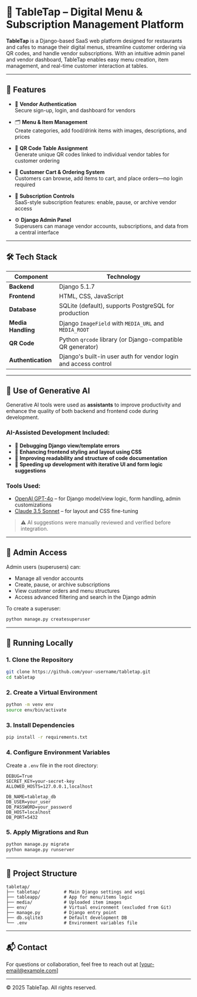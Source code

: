 
# 📱 TableTap – Digital Menu & Subscription Management Platform

**TableTap** is a Django-based SaaS web platform designed for restaurants and cafes to manage their digital menus, streamline customer ordering via QR codes, and handle vendor subscriptions. With an intuitive admin panel and vendor dashboard, TableTap enables easy menu creation, item management, and real-time customer interaction at tables.

---

## 🚀 Features

- 🧾 **Vendor Authentication**  
  Secure sign-up, login, and dashboard for vendors

- 🗂️ **Menu & Item Management**  
  Create categories, add food/drink items with images, descriptions, and prices

- 📲 **QR Code Table Assignment**  
  Generate unique QR codes linked to individual vendor tables for customer ordering

- 🛒 **Customer Cart & Ordering System**  
  Customers can browse, add items to cart, and place orders—no login required

- 💼 **Subscription Controls**  
  SaaS-style subscription features: enable, pause, or archive vendor access

- ⚙️ **Django Admin Panel**  
  Superusers can manage vendor accounts, subscriptions, and data from a central interface

---

## 🛠️ Tech Stack

| Component   | Technology |
|-------------|------------|
| **Backend** | Django 5.1.7 |
| **Frontend** | HTML, CSS, JavaScript |
| **Database** | SQLite (default), supports PostgreSQL for production |
| **Media Handling** | Django `ImageField` with `MEDIA_URL` and `MEDIA_ROOT` |
| **QR Code** | Python `qrcode` library (or Django-compatible QR generator) |
| **Authentication** | Django's built-in user auth for vendor login and access control |

---

## 🧠 Use of Generative AI

Generative AI tools were used as **assistants** to improve productivity and enhance the quality of both backend and frontend code during development.

### AI-Assisted Development Included:

- 🧩 **Debugging Django view/template errors**
- 🎨 **Enhancing frontend styling and layout using CSS**
- 📄 **Improving readability and structure of code documentation**
- 🔄 **Speeding up development with iterative UI and form logic suggestions**

### Tools Used:

- [OpenAI GPT-4o](https://openai.com/) – for Django model/view logic, form handling, admin customizations  
- [Claude 3.5 Sonnet](https://www.anthropic.com/index/claude-3-5) – for layout and CSS fine-tuning

> ⚠️ AI suggestions were manually reviewed and verified before integration.

---

## 🔐 Admin Access

Admin users (superusers) can:
- Manage all vendor accounts
- Create, pause, or archive subscriptions
- View customer orders and menu structures
- Access advanced filtering and search in the Django admin

To create a superuser:
```bash
python manage.py createsuperuser
```

---

## 🧪 Running Locally

### 1. Clone the Repository

```bash
git clone https://github.com/your-username/tabletap.git
cd tabletap
```

### 2. Create a Virtual Environment

```bash
python -m venv env
source env/bin/activate
```

### 3. Install Dependencies

```bash
pip install -r requirements.txt
```

### 4. Configure Environment Variables

Create a `.env` file in the root directory:

```env
DEBUG=True
SECRET_KEY=your-secret-key
ALLOWED_HOSTS=127.0.0.1,localhost

DB_NAME=tabletap_db
DB_USER=your_user
DB_PASSWORD=your_password
DB_HOST=localhost
DB_PORT=5432
```

### 5. Apply Migrations and Run

```bash
python manage.py migrate
python manage.py runserver
```

---

## 📁 Project Structure

```
tabletap/
├── tabletap/         # Main Django settings and wsgi
├── tableapp/         # App for menu/items logic
├── media/            # Uploaded item images
├── env/              # Virtual environment (excluded from Git)
├── manage.py         # Django entry point
├── db.sqlite3        # Default development DB
└── .env              # Environment variables file
```

---

## 📬 Contact

For questions or collaboration, feel free to reach out at [your-email@example.com]

---

© 2025 TableTap. All rights reserved.

